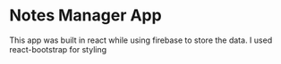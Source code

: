 # Notes Manager App

This app was built in react while using firebase to store the data. I used react-bootstrap for styling

